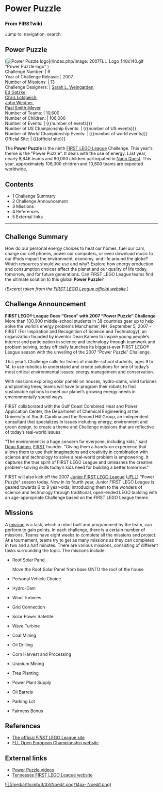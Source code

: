 # Power Puzzle

### From FIRSTwiki

Jump to: navigation, search

Power Puzzle  
---  
[![Power Puzzle logo](/media/f/ff/2007FLL_Logo_140x140.gif)](/index.php/Image:
2007FLL_Logo_140x140.gif "Power Puzzle logo" )  
Challenge Number: | 9  
Year of Challenge Release: | 2007  
Number of Missions: | 13  
Challenge Designers: | [Sarah L.
Weingarden](/index.php?title=Sarah_L._Weingarden&action=edit "Sarah L.
Weingarden" ),  
[Ed Gatzke](/index.php?title=Ed_Gatzke&action=edit "Ed Gatzke" ),  
[Chris Lotspeich](/index.php?title=Chris_Lotspeich&action=edit "Chris
Lotspeich" ),  
[John Weidner](/index.php?title=John_Weidner&action=edit "John Weidner" ),  
[Paal Smith-Meyer](/index.php?title=Paal_Smith-Meyer&action=edit "Paal Smith-
Meyer" )  
Number of Teams: | 10,600  
Number of Children: | 106,000  
Number of Events: | {{{number of events}}}  
Number of US Championship Events: | {{{number of US events}}}  
Number of World Championship Events: | {{{number of world events}}}  
Official Site: | {{{official site}}}  
  
The **Power Puzzle** is the ninth [FIRST LEGO
League](/index.php/FIRST_LEGO_League "FIRST LEGO League" ) Challenge. This
year's theme is the "Power Puzzle". It deals with the use of energy. Last
year, nearly 8,846 teams and 90,000 children participated in [Nano
Quest](/index.php/Nano_Quest "Nano Quest" ). This year, approximately 106,000
children and 10,600 teams are expected worldwide.

## Contents

  * 1 Challenge Summary
  * 2 Challenge Announcement
  * 3 Missions
  * 4 References
  * 5 External links  
---  
  

##  Challenge Summary

How do our personal energy choices to heat our homes, fuel our cars, charge
our cell phones, power our computers, or even download music to our iPods
impact the environment, economy, and life around the globe? Which resources
should we use and why? Explore how energy production and consumption choices
affect the planet and our quality of life today, tomorrow, and for future
generations. Can FIRST LEGO League teams find the ultimate solution to this
global **Power Puzzle**?

(_Excerpt taken from the [FIRST LEGO League official
website](http://www.firstlegoleague.org/default.aspx?pid=70
"http://www.firstlegoleague.org/default.aspx?pid=70" )._)


##  Challenge Announcement

**FIRST LEGO® League Goes “Green” with 2007 “Power Puzzle” Challenge**  
More than 100,000 middle-school students in 38 countries gear up to help solve
the world’s energy problems Manchester, NH, September 5, 2007 – FIRST (For
Inspiration and Recognition of Science and Technology), an organization
founded by inventor Dean Kamen to inspire young people’s interest and
participation in science and technology through teamwork and problem solving,
today officially launches its biggest-ever FIRST LEGO® League season with the
unveiling of the 2007 “Power Puzzle” Challenge.  

This year’s Challenge calls for teams of middle-school students, ages 9 to 14,
to use robotics to understand and create solutions for one of today’s most
critical environmental issues: energy management and conservation.  

With missions exploring solar panels on houses, hydro-dams, wind turbines and
planting trees, teams will have to program their robots to find sustainable
options to meet our planet’s growing energy needs in environmentally sound
ways.  

FIRST collaborated with the Gulf Coast Combined Heat and Power Application
Center, the Department of Chemical Engineering at the University of South
Carolina and the Second Hill Group, an independent consultant that specializes
in issues including energy, environment and green design, to create a theme
and Challenge missions that are reflective of today’s real-world issues.  

“The environment is a huge concern for everyone, including kids,” said [Dean
Kamen](/index.php/Dean_Kamen "Dean Kamen" ), [FIRST](/index.php/FIRST "FIRST"
) founder. "Giving them a hands-on experience that allows them to use their
imaginations and creativity in combination with science and technology to
solve a real-world problem is empowering. It captures the true spirit of FIRST
LEGO League and unleashes the creative problem-solving skills today’s kids
need for building a better tomorrow."  

FIRST will also kick off the 2007 [Junior FIRST LEGO
League](/index.php/Junior_FIRST_LEGO_League "Junior FIRST LEGO League" )
([JFLL](/index.php/JFLL "JFLL" )) “Power Puzzle” season today. Now in its
fourth year, Junior FIRST LEGO League is geared towards 6 to 9 year-olds,
introducing them to the wonders of science and technology through traditional,
open-ended LEGO building with an age-appropriate Challenge based on the FIRST
LEGO League theme.


##  Missions

A [mission](/index.php/Mission "Mission" ) is a task, which a robot built and
programmed by the team, can perform to gain points. In each challenge, there
is a certain number of missions. Teams have eight weeks to complete all the
missions and project. At a tournament, teams try to get as many missions as
they can completed in two and a half minutes. There are various missions,
consisting of different tasks surrounding the topic. The missions include:

  * Roof Solar Panel 

    

    Move the Roof Solar Panel from base ONTO the roof of the house 

  * Personal Vehicle Choice 
  * Hydro-Dam 
  * Wind Turbines 
  * Grid Connection 
  * Solar Power Satellite 
  * Wave Turbine 
  * Coal Mining 
  * Oil Drilling 
  * Corn Harvest and Processing 
  * Uranium Mining 
  * Tree Planting 
  * Power Plant Supply 
  * Oil Barrels 
  * Parking Lot 
  * Fairness Bonus 


## References

  * [The official _FIRST_ LEGO League site](http://www.firstlegoleague.org "http://www.firstlegoleague.org" )
  * [FLL Open European Championship website](http://www.flloec.org/ "http://www.flloec.org/" )


##  External links

  * [Power Puzzle videos](http://webstreamer3.doit.wisc.edu/lego/ "http://webstreamer3.doit.wisc.edu/lego/" )
  * [Tennessee FIRST LEGO League website](http://www.tennfll.org/ "http://www.tennfll.org/" )

[![](/media/thumb/3/33/Noedit.png/14px-
Noedit.png)](/index.php/Image:Noedit.png "" )

